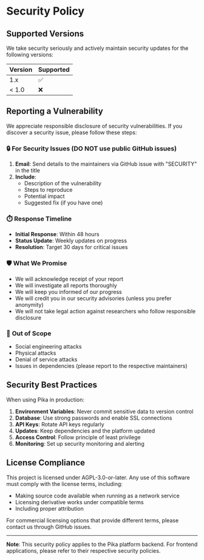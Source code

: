 # Security Policy

## Supported Versions

We take security seriously and actively maintain security updates for the following versions:

| Version | Supported          |
| ------- | ------------------ |
| 1.x     | :white_check_mark: |
| < 1.0   | :x:                |

## Reporting a Vulnerability

We appreciate responsible disclosure of security vulnerabilities. If you discover a security issue, please follow these steps:

### 🔒 **For Security Issues (DO NOT use public GitHub issues)**

1. **Email**: Send details to the maintainers via GitHub issue with "SECURITY" in the title
2. **Include**:
   - Description of the vulnerability
   - Steps to reproduce
   - Potential impact
   - Suggested fix (if you have one)

### ⏱️ **Response Timeline**

- **Initial Response**: Within 48 hours
- **Status Update**: Weekly updates on progress
- **Resolution**: Target 30 days for critical issues

### 🛡️ **What We Promise**

- We will acknowledge receipt of your report
- We will investigate all reports thoroughly
- We will keep you informed of our progress
- We will credit you in our security advisories (unless you prefer anonymity)
- We will not take legal action against researchers who follow responsible disclosure

### 🚫 **Out of Scope**

- Social engineering attacks
- Physical attacks
- Denial of service attacks
- Issues in dependencies (please report to the respective maintainers)

## Security Best Practices

When using Pika in production:

1. **Environment Variables**: Never commit sensitive data to version control
2. **Database**: Use strong passwords and enable SSL connections
3. **API Keys**: Rotate API keys regularly
4. **Updates**: Keep dependencies and the platform updated
5. **Access Control**: Follow principle of least privilege
6. **Monitoring**: Set up security monitoring and alerting

## License Compliance

This project is licensed under AGPL-3.0-or-later. Any use of this software must comply with the license terms, including:

- Making source code available when running as a network service
- Licensing derivative works under compatible terms
- Including proper attribution

For commercial licensing options that provide different terms, please contact us through GitHub issues.

---

**Note**: This security policy applies to the Pika platform backend. For frontend applications, please refer to their respective security policies.
